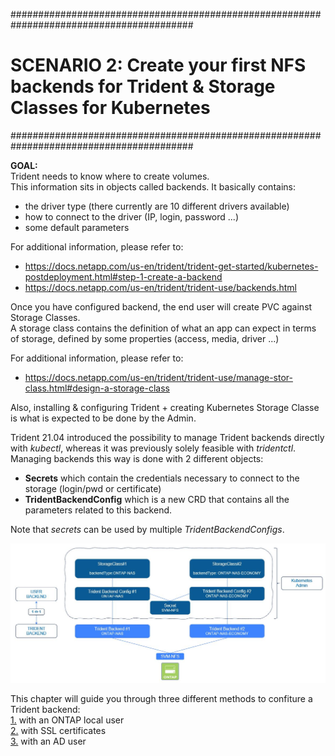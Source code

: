 #########################################################################################
# SCENARIO 2: Create your first NFS backends for Trident & Storage Classes for Kubernetes
#########################################################################################

**GOAL:**  
Trident needs to know where to create volumes.  
This information sits in objects called backends. It basically contains:

- the driver type (there currently are 10 different drivers available)
- how to connect to the driver (IP, login, password ...)
- some default parameters

For additional information, please refer to:

- https://docs.netapp.com/us-en/trident/trident-get-started/kubernetes-postdeployment.html#step-1-create-a-backend
- https://docs.netapp.com/us-en/trident/trident-use/backends.html  

Once you have configured backend, the end user will create PVC against Storage Classes.  
A storage class contains the definition of what an app can expect in terms of storage, defined by some properties (access, media, driver ...)

For additional information, please refer to:

- https://docs.netapp.com/us-en/trident/trident-use/manage-stor-class.html#design-a-storage-class 

Also, installing & configuring Trident + creating Kubernetes Storage Classe is what is expected to be done by the Admin.  

Trident 21.04 introduced the possibility to manage Trident backends directly with _kubectl_, whereas it was previously solely feasible with _tridentctl_.  
Managing backends this way is done with 2 different objects:

- **Secrets** which contain the credentials necessary to connect to the storage (login/pwd or certificate)
- **TridentBackendConfig** which is a new CRD that contains all the parameters related to this backend.

Note that _secrets_ can be used by multiple _TridentBackendConfigs_.

<p align="center"><img src="Images/scenario2.jpg"></p>

This chapter will guide you through three different methods to confiture a Trident backend:  
[1.](1_Local_User) with an ONTAP local user  
[2.](2_Cert) with SSL certificates  
[3.](3_AD_User) with an AD user
